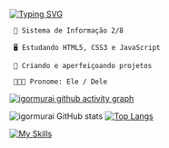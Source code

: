 [![Typing SVG](https://readme-typing-svg.herokuapp.com?font=&duration=2500&pause=1250&color=00FF8F&width=430&lines=Oie%2C+eu+sou+Igor+Murai+;Bacharelando+em+Sistema+de+Informa%C3%A7%C3%A3o)](https://git.io/typing-svg)


  <p>
    
     📕 Sistema de Informação 2/8
  
     🖥 Estudando HTML5, CSS3 e JavaScript

     🧠 Criando e aperfeiçoando projetos 
      
     👩🏾‍🎓 Pronome: Ele / Dele
    
  </p>

[![igormurai github activity graph](https://github-readme-activity-graph.vercel.app/graph?username=igormurai&bg_color=0d1117&color=BBC8C6&line=858585&point=00FF8F&area=true&hide_border=true)](https://github.com/ashutosh00710/github-readme-activity-graph)

![igormurai GitHub stats](https://github-readme-stats.vercel.app/api?username=igormurai&count_private=true&theme=dark&show_icons=true) [![Top Langs](https://github-readme-stats.vercel.app/api/top-langs/?username=igormurai&layout=compact&theme=dark)](https://github.com/igormurai/github-readme-stats)

[![My Skills](https://skillicons.dev/icons?i=git,github,js,html,css)](https://skillicons.dev)
